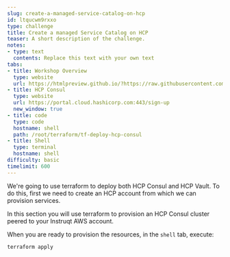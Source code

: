 ```yaml
---
slug: create-a-managed-service-catalog-on-hcp
id: ltqucwm9rxxo
type: challenge
title: Create a managed Service Catalog on HCP
teaser: A short description of the challenge.
notes:
- type: text
  contents: Replace this text with your own text
tabs:
- title: Workshop Overview
  type: website
  url: https://htmlpreview.github.io/?https://raw.githubusercontent.com/hashicorp/field-workshops-consul/n8-ssn4aws/instruqt-tracks/secure-service-networking-for-aws/assets/images/ssn4aws-overview.html
- title: HCP Consul
  type: website
  url: https://portal.cloud.hashicorp.com:443/sign-up
  new_window: true
- title: code
  type: code
  hostname: shell
  path: /root/terraform/tf-deploy-hcp-consul
- title: Shell
  type: terminal
  hostname: shell
difficulty: basic
timelimit: 600
---
```

We're going to use terraform to deploy both HCP Consul and HCP Vault. To do this, first we need to create an HCP account from which we can provision services.

In this section you will use terraform to provision an HCP Consul cluster peered to your Instruqt AWS account.

When you are ready to provision the resources, in the `shell` tab, execute:

```sh
terraform apply
```

